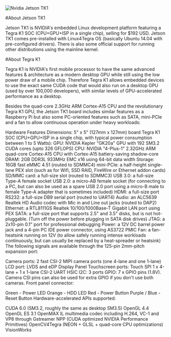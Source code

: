 <img alt="Nvidia Jetson TK1" src="http://quickreachmedia.sytes.net/pics/nvidia-jetson-tk1.jpg" />

#About Jetson TK1

Jetson TK1 is NVIDIA's embedded Linux development platform featuring a Tegra K1 SOC (CPU+GPU+ISP in a single chip), selling for $192 USD. Jetson TK1 comes pre-installed with Linux4Tegra OS (basically Ubuntu 14.04 with pre-configured drivers). There is also some official support for running other distributions using the mainline kernel.

#About Tegra K1

Tegra K1 is NVIDIA's first mobile processor to have the same advanced features & architecture as a modern desktop GPU while still using the low power draw of a mobile chip. Therefore Tegra K1 allows embedded devices to use the exact same CUDA code that would also run on a desktop GPU (used by over 100,000 developers), with similar levels of GPU-accelerated performance as a desktop.

Besides the quad-core 2.3GHz ARM Cortex-A15 CPU and the revolutionary Tegra K1 GPU, the Jetson TK1 board includes similar features as a Raspberry Pi but also some PC-oriented features such as SATA, mini-PCIe and a fan to allow continuous operation under heavy workloads:

Hardware Features
Dimensions: 5" x 5" (127mm x 127mm) board
Tegra K1 SOC (CPU+GPU+ISP in a single chip, with typical power consumption between 1 to 5 Watts):
GPU: NVIDIA Kepler "GK20a" GPU with 192 SM3.2 CUDA cores (upto 326 GFLOPS)
CPU: NVIDIA "4-Plus-1" 2.32GHz ARM quad-core Cortex-A15 CPU with Cortex-A15 battery-saving shadow-core
DRAM: 2GB DDR3L 933MHz EMC x16 using 64-bit data width
Storage: 16GB fast eMMC 4.51 (routed to SDMMC4)
mini-PCIe: a half-height single-lane PEX slot (such as for Wifi, SSD RAID, FireWire or Ethernet addon cards)
SD/MMC card: a full-size slot (routed to SDMMC3)
USB 3.0: a full-size Type-A female socket
USB 2.0: a micro-AB female socket (for connecting to a PC, but can also be used as a spare USB 2.0 port using a micro-B male to female Type-A adapter that is sometimes included)
HDMI: a full-size port
RS232: a full-size DB9 serial port (routed to UART4)
Audio: an ALC5639 Realtek HD Audio codec with Mic in and Line out jacks (routed to DAP2)
Ethernet: a RTL8111GS Realtek 10/100/1000Base-T Gigabit LAN port using PEX
SATA: a full-size port that supports 2.5" and 3.5" disks, but is not hot-pluggable. (Turn off the power before plugging in SATA disk drives)
JTAG: a 2x10-pin 0.1" port for professional debugging
Power: a 12V DC barrel power jack and a 4-pin PC IDE power connector, using AS3722 PMIC
Fan: a fan-heatsink running on 12V (to allow safely running intense workloads continuously, but can usually be replaced by a heat-spreader or heatsink)
The following signals are available through the 125-pin 2mm-pitch expansion port:

Camera ports: 2 fast CSI-2 MIPI camera ports (one 4-lane and one 1-lane)
LCD port: LVDS and eDP Display Panel
Touchscreen ports: Touch SPI 1 x 4-lane + 1 x 1-lane CSI-2
UART
HSIC
I2C: 3 ports
GPIO: 7 x GPIO pins (1.8V). Camera CSI pins can also be used for extra GPIO if you don't use both cameras.
Front panel connector:

Green - Power LED
Orange - HDD LED
Red - Power Button
Purple / Blue - Reset Button
Hardware-accelerated APIs supported:

CUDA 6.0 (SM3.2, roughly the same as desktop SM3.5)
OpenGL 4.4
OpenGL ES 3.1
OpenMAX IL multimedia codec including H.264, VC-1 and VP8 through Gstreamer
NPP (CUDA optimized NVIDIA Performance Primitives)
OpenCV4Tegra (NEON + GLSL + quad-core CPU optimizations)
VisionWorks

